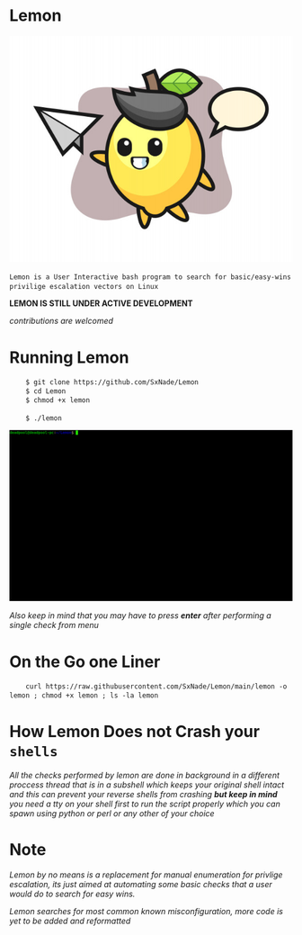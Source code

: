 # Lemon

![lemon](https://github.com/SxNade/Lemon/blob/main/Lemon.jpg)

`Lemon is a User Interactive bash program to search for basic/easy-wins privilige escalation vectors on Linux` 

**LEMON IS STILL UNDER ACTIVE DEVELOPMENT**

*contributions are welcomed*

# Running Lemon

        $ git clone https://github.com/SxNade/Lemon
        $ cd Lemon
        $ chmod +x lemon
        
        $ ./lemon


![lemon](https://github.com/SxNade/Lemon/blob/main/lemon.gif)

*Also keep in mind that you may have to press **enter** after performing a single check from menu*

# On the Go one Liner

        curl https://raw.githubusercontent.com/SxNade/Lemon/main/lemon -o lemon ; chmod +x lemon ; ls -la lemon


# How Lemon Does not Crash your `shells`

*All the checks performed by lemon are done in background in a different proccess thread that is in a subshell which keeps your original shell intact and this can prevent your reverse shells from crashing **but keep in mind** you need a tty on your shell first to run the script properly which you can spawn using python or perl or any other of your choice*

# Note

*Lemon by no means is a replacement for manual enumeration for privlige escalation, its just aimed at automating some basic checks that a user would do to search for easy wins.*

*Lemon searches for most common known misconfiguration, more code is yet to be added and reformatted*
